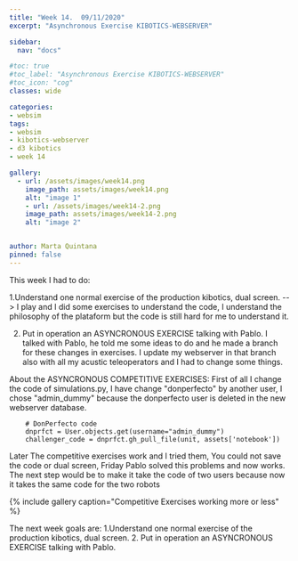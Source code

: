 ```yaml
---
title: "Week 14.  09/11/2020"
excerpt: "Asynchronous Exercise KIBOTICS-WEBSERVER"

sidebar:
  nav: "docs"

#toc: true
#toc_label: "Asynchronous Exercise KIBOTICS-WEBSERVER"
#toc_icon: "cog"
classes: wide

categories:
- websim
tags:
- websim
- kibotics-webserver
- d3 kibotics
- week 14

gallery:
  - url: /assets/images/week14.png
    image_path: assets/images/week14.png
    alt: "image 1"
    - url: /assets/images/week14-2.png
    image_path: assets/images/week14-2.png
    alt: "image 2"


author: Marta Quintana
pinned: false
---
```


This week I had to do:

1.Understand one normal exercise of the production kibotics, dual screen. --> I play and I did some exercises to understand the code, I understand the philosophy of the plataform but the code is still hard for me to understand it.

2. Put in operation an ASYNCRONOUS EXERCISE talking with Pablo. I talked with Pablo, he told me some ideas to do and he made a branch for these changes in exercises.
I update my webserver in that branch also with all my acustic teleoperators and I had to change some things.


About the ASYNCRONOUS COMPETITIVE EXERCISES:
First of all I change the code of simulations.py, I have change  "donperfecto" by another user,  I chose "admin_dummy" because the donperfecto user is deleted in the new webserver database.
        
        # DonPerfecto code
        dnprfct = User.objects.get(username="admin_dummy")
        challenger_code = dnprfct.gh_pull_file(unit, assets['notebook'])
 Later The competitive exercises work and I tried them, You could not save the code or dual screen, Friday Pablo solved this problems and now works.
 The next step would be to make it take the code of two users because now it takes the same code for the two robots
        
{% include gallery caption="Competitive Exercises working more or less" %}

 
The next week goals are:
1.Understand one normal exercise of the production kibotics, dual screen.
2. Put in operation an ASYNCRONOUS EXERCISE talking with Pablo.
